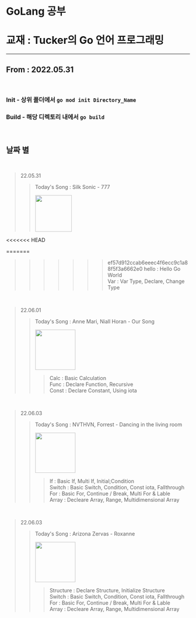  **GoLang 공부**
================
# 교재 : Tucker의 Go 언어 프로그래밍
-------------
## From : 2022.05.31
<br/>   

### Init - 상위 폴더에서 ```go mod init Directory_Name```   
### Build - 해당 디렉토리 내에서 ```go build ```  

<br/>   

## 날짜 별     
<br/>   

> 22.05.31
>> Today's Song : Silk Sonic - 777  
>>
>> <img src = "https://image.yes24.com/goods/105016742/XL" width= "100px">
<<<<<<< HEAD
>>
=======
>> 
>>>>>>> ef57d912ccab6eeec4f6ecc9c1a88f5f3a6662e0
>>> hello : Hello Go World   
>>> Var : Var Type, Declare, Change Type   

<br/>

> 22.06.01
>> Today's Song : Anne Mari, Niall Horan - Our Song    
>>
>> <img src = "https://blog.kakaocdn.net/dn/4saAU/btq5vESBKHp/PyL2I5NK91kdDUVsxfZkV1/img.jpg" width= "110px">
>> 
>>> Calc : Basic Calculation   
>>> Func : Declare Function, Recursive   
>>> Const : Declare Constant, Using iota

<br/>

> 22.06.03
>> Today's Song : NVTHVN, Forrest - Dancing in the living room    
>>
>> <img src = "https://m.media-amazon.com/images/I/81MYQtKxwjL._SS500_.jpg" width= "110px">
>> 
>>> If : Basic If, Multi If, Initial;Condition   
>>> Switch : Basic Switch, Condition, Const iota, Fallthrough   
>>> For : Basic For, Continue / Break, Multi For & Lable    
>>> Array : Decleare Array, Range, Multidimensional Array

<br/>

> 22.06.03
>> Today's Song : Arizona Zervas - Roxanne    
>>
>> <img src = "https://image.bugsm.co.kr/album/images/500/9549/954900.jpg" width= "110px">
>> 
>>> Structure : Declare Structure, Initialize Structure   
>>> Switch : Basic Switch, Condition, Const iota, Fallthrough   
>>> For : Basic For, Continue / Break, Multi For & Lable    
>>> Array : Decleare Array, Range, Multidimensional Array
